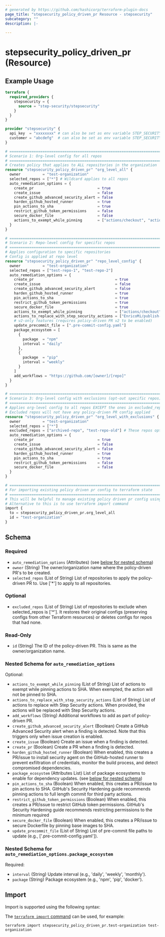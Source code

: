 ```yaml
---
# generated by https://github.com/hashicorp/terraform-plugin-docs
page_title: "stepsecurity_policy_driven_pr Resource - stepsecurity"
subcategory: ""
description: |-
  
---
```


# stepsecurity_policy_driven_pr (Resource)



## Example Usage

```terraform
terraform {
  required_providers {
    stepsecurity = {
      source = "step-security/stepsecurity"
    }
  }
}

provider "stepsecurity" {
  api_key  = "xxxxxxxx" # can also be set as env variable STEP_SECURITY_API_KEY
  customer = "abcdefg"  # can also be set as env variable STEP_SECURITY_CUSTOMER
}

# ============================================================================
# Scenario 1: Org-level config for all repos
# ============================================================================
# Creates policy that applies to ALL repositories in the organization
resource "stepsecurity_policy_driven_pr" "org_level_all" {
  owner          = "test-organization"
  selected_repos = ["*"] # Wildcard applies to all repos
  auto_remediation_options = {
    create_pr                             = true
    create_issue                          = false
    create_github_advanced_security_alert = false
    harden_github_hosted_runner           = true
    pin_actions_to_sha                    = true
    restrict_github_token_permissions     = false
    secure_docker_file                    = false
    actions_to_exempt_while_pinning       = ["actions/checkout", "actions/setup-node"]
  }
}

# ============================================================================
# Scenario 2: Repo-level config for specific repos
# ============================================================================
# Applies configuration to specific repositories
# Config is applied at repo level
resource "stepsecurity_policy_driven_pr" "repo_level_config" {
  owner          = "test-organization"
  selected_repos = ["test-repo-1", "test-repo-2"]
  auto_remediation_options = {
    create_pr                                     = true
    create_issue                                  = false
    create_github_advanced_security_alert         = false
    harden_github_hosted_runner                   = true
    pin_actions_to_sha                            = true
    restrict_github_token_permissions             = true
    secure_docker_file                            = true
    actions_to_exempt_while_pinning               = ["actions/checkout", "actions/setup-node"]
    actions_to_replace_with_step_security_actions = ["EnricoMi/publish-unit-test-result-action"]
    # v2-only features (requires policy-driven PR v2 to be enabled)
    update_precommit_file = [".pre-commit-config.yaml"]
    package_ecosystem = [
      {
        package  = "npm"
        interval = "daily"
      },
      {
        package  = "pip"
        interval = "weekly"
      }
    ]
    add_workflows = "https://github.com/[owner]/[repo]"
  }
}

# ============================================================================
# Scenario 3: Org-level config with exclusions (opt-out specific repos)
# ============================================================================
# Applies org-level config to all repos EXCEPT the ones in excluded_repos
# Excluded repos will not have any policy-driven PR config applied
resource "stepsecurity_policy_driven_pr" "org_level_with_exclusions" {
  owner          = "test-organization"
  selected_repos = ["*"]
  excluded_repos = ["archived-repo", "test-repo-old"] # These repos opt-out
  auto_remediation_options = {
    create_pr                             = true
    create_issue                          = false
    create_github_advanced_security_alert = false
    harden_github_hosted_runner           = true
    pin_actions_to_sha                    = true
    restrict_github_token_permissions     = false
    secure_docker_file                    = false
  }
}

# ============================================================================
# For importing existing policy driven pr config to terraform state
# ============================================================================
# This will be helpful to manage existing policy driven pr config using terraform
# Alternative to this is to use terraform import command
import {
  to = stepsecurity_policy_driven_pr.org_level_all
  id = "test-organization"
}
```

<!-- schema generated by tfplugindocs -->
## Schema

### Required

- `auto_remediation_options` (Attributes) (see [below for nested schema](#nestedatt--auto_remediation_options))
- `owner` (String) The owner/organization name where the policy-driven PR's to be created.
- `selected_repos` (List of String) List of repositories to apply the policy-driven PR to. Use ['*'] to apply to all repositories.

### Optional

- `excluded_repos` (List of String) List of repositories to exclude when selected_repos is ['*']. It restores their original configs (preserving configs from other Terraform resources) or deletes configs for repos that had none.

### Read-Only

- `id` (String) The ID of the policy-driven PR. This is same as the owner/organization name.

<a id="nestedatt--auto_remediation_options"></a>
### Nested Schema for `auto_remediation_options`

Optional:

- `actions_to_exempt_while_pinning` (List of String) List of actions to exempt while pinning actions to SHA. When exempted, the action will not be pinned to SHA.
- `actions_to_replace_with_step_security_actions` (List of String) List of actions to replace with Step Security actions. When provided, the actions will be replaced with Step Security actions.
- `add_workflows` (String) Additional workflows to add as part of policy-driven PR.
- `create_github_advanced_security_alert` (Boolean) Create a GitHub Advanced Security alert when a finding is detected. Note that this triggers only when issue creation is enabled.
- `create_issue` (Boolean) Create an issue when a finding is detected.
- `create_pr` (Boolean) Create a PR when a finding is detected.
- `harden_github_hosted_runner` (Boolean) When enabled, this creates a PR/issue to install security agent on the GitHub-hosted runner to prevent exfiltration of credentials, monitor the build process, and detect compromised dependencies.
- `package_ecosystem` (Attributes List) List of package ecosystems to enable for dependency updates. (see [below for nested schema](#nestedatt--auto_remediation_options--package_ecosystem))
- `pin_actions_to_sha` (Boolean) When enabled, this creates a PR/issue to pin actions to SHA. GitHub's Security Hardening guide recommends pinning actions to full length commit for third party actions.
- `restrict_github_token_permissions` (Boolean) When enabled, this creates a PR/issue to restrict GitHub token permissions. GitHub's Security Hardening guide recommends restricting permissions to the minimum required
- `secure_docker_file` (Boolean) When enabled, this creates a PR/issue to secure Dockerfile by pinning base images to SHA.
- `update_precommit_file` (List of String) List of pre-commit file paths to update (e.g., ['.pre-commit-config.yaml']).

<a id="nestedatt--auto_remediation_options--package_ecosystem"></a>
### Nested Schema for `auto_remediation_options.package_ecosystem`

Required:

- `interval` (String) Update interval (e.g., 'daily', 'weekly', 'monthly').
- `package` (String) Package ecosystem (e.g., 'npm', 'pip', 'docker').

## Import

Import is supported using the following syntax:

The [`terraform import` command](https://developer.hashicorp.com/terraform/cli/commands/import) can be used, for example:

```shell
terraform import stepsecurity_policy_driven_pr.test-organization test-organization
```
